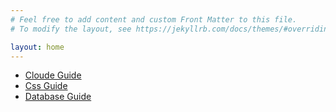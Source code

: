 ```yaml
---
# Feel free to add content and custom Front Matter to this file.
# To modify the layout, see https://jekyllrb.com/docs/themes/#overriding-theme-defaults

layout: home
---
```

<!-- markdownlint-disable MD041 -->

- [Cloude Guide](cloud-guide)
- [Css Guide](css-guide)
- [Database Guide](database-guide)
